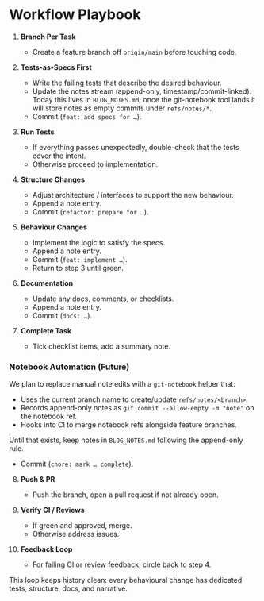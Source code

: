 # Workflow Playbook

1. **Branch Per Task**
   - Create a feature branch off `origin/main` before touching code.

2. **Tests-as-Specs First**
   - Write the failing tests that describe the desired behaviour.
   - Update the notes stream (append-only, timestamp/commit-linked). Today this lives in `BLOG_NOTES.md`; once the git-notebook tool lands it will store notes as empty commits under `refs/notes/*`.
   - Commit (`feat: add specs for …`).

3. **Run Tests**
   - If everything passes unexpectedly, double-check that the tests cover the intent.
   - Otherwise proceed to implementation.

4. **Structure Changes**
   - Adjust architecture / interfaces to support the new behaviour.
   - Append a note entry.
   - Commit (`refactor: prepare for …`).

5. **Behaviour Changes**
   - Implement the logic to satisfy the specs.
   - Append a note entry.
   - Commit (`feat: implement …`).
   - Return to step 3 until green.

6. **Documentation**
   - Update any docs, comments, or checklists.
    - Append a note entry.
   - Commit (`docs: …`).

7. **Complete Task**
   - Tick checklist items, add a summary note.

### Notebook Automation (Future)

We plan to replace manual note edits with a `git-notebook` helper that:

- Uses the current branch name to create/update `refs/notes/<branch>`.
- Records append-only notes as `git commit --allow-empty -m "note"` on the notebook ref.
- Hooks into CI to merge notebook refs alongside feature branches.

Until that exists, keep notes in `BLOG_NOTES.md` following the append-only rule.
   - Commit (`chore: mark … complete`).

8. **Push & PR**
   - Push the branch, open a pull request if not already open.

9. **Verify CI / Reviews**
   - If green and approved, merge.
   - Otherwise address issues.

10. **Feedback Loop**
    - For failing CI or review feedback, circle back to step 4.

This loop keeps history clean: every behavioural change has dedicated tests, structure, docs, and narrative.
